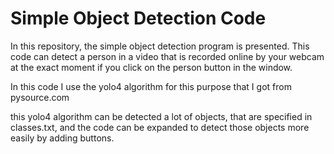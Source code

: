 # Simple Object Detection Code

In this repository, the simple object detection program is presented. This code can detect a person in a video that is recorded online by your webcam at the exact moment if you click on the person button in the window.

In this code I use the yolo4 algorithm for this purpose that I got from pysource.com 

this yolo4 algorithm can be detected a lot of objects, that are specified in classes.txt, and the code can be expanded to detect those objects more easily by adding buttons. 
